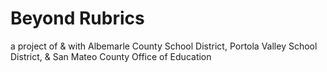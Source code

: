 # Beyond Rubrics
a project of
&
with Albemarle County School District, Portola Valley School District, & San Mateo County Office of Education
